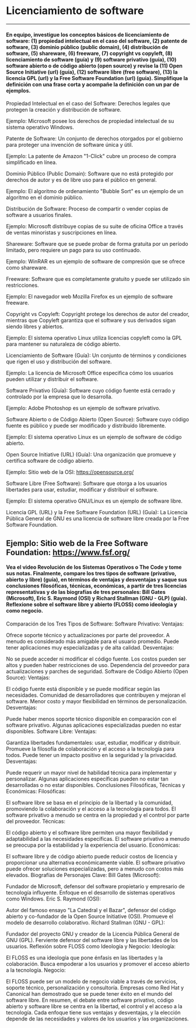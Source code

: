 # Licenciamiento de software
----
#### En equipo, investigue los conceptos básicos de licenciamiento de software: (1) propiedad intelectual en el caso del software, (2) patente de software, (3) dominio público (public domain), (4) distribución de software, (5) shareware, (6) freeware, (7) copyright vs copyleft, (8) licenciamiento de software (guía) y (9) software privativo (guía), (10) software abierto o de código abierto (open source) y revise la (11) Open Source Initiative (url) (guía), (12) software libre (free software), (13) la licencia GPL (url) y la Free Software Foundation (url) (guía). Simplifique la definición con una frase corta y acompañe la definición con un par de ejemplos.

Propiedad Intelectual en el caso del Software: Derechos legales que protegen la creación y distribución de software.

Ejemplo: Microsoft posee los derechos de propiedad intelectual de su sistema operativo Windows.

Patente de Software: Un conjunto de derechos otorgados por el gobierno para proteger una invención de software única y útil.

Ejemplo: La patente de Amazon "1-Click" cubre un proceso de compra simplificado en línea.

Dominio Público (Public Domain): Software que no está protegido por derechos de autor y es de libre uso para el público en general.

Ejemplo: El algoritmo de ordenamiento "Bubble Sort" es un ejemplo de un algoritmo en el dominio público.

Distribución de Software: Proceso de compartir o vender copias de software a usuarios finales.

Ejemplo: Microsoft distribuye copias de su suite de oficina Office a través de ventas minoristas y suscripciones en línea.

Shareware: Software que se puede probar de forma gratuita por un período limitado, pero requiere un pago para su uso continuado.

Ejemplo: WinRAR es un ejemplo de software de compresión que se ofrece como shareware.

Freeware: Software que es completamente gratuito y puede ser utilizado sin restricciones.

Ejemplo: El navegador web Mozilla Firefox es un ejemplo de software freeware.

Copyright vs Copyleft: Copyright protege los derechos de autor del creador, mientras que Copyleft garantiza que el software y sus derivados sigan siendo libres y abiertos.

Ejemplo: El sistema operativo Linux utiliza licencias copyleft como la GPL para mantener su naturaleza de código abierto.

Licenciamiento de Software (Guía): Un conjunto de términos y condiciones que rigen el uso y distribución del software.

Ejemplo: La licencia de Microsoft Office especifica cómo los usuarios pueden utilizar y distribuir el software.

Software Privativo (Guía): Software cuyo código fuente está cerrado y controlado por la empresa que lo desarrolla.

Ejemplo: Adobe Photoshop es un ejemplo de software privativo.

Software Abierto o de Código Abierto (Open Source): Software cuyo código fuente es público y puede ser modificado y distribuido libremente.

Ejemplo: El sistema operativo Linux es un ejemplo de software de código abierto.

Open Source Initiative (URL) (Guía): Una organización que promueve y certifica software de código abierto.

Ejemplo: Sitio web de la OSI: https://opensource.org/

Software Libre (Free Software): Software que otorga a los usuarios libertades para usar, estudiar, modificar y distribuir el software.

Ejemplo: El sistema operativo GNU/Linux es un ejemplo de software libre.

Licencia GPL (URL) y la Free Software Foundation (URL) (Guía): La Licencia Pública General de GNU es una licencia de software libre creada por la Free Software Foundation.

Ejemplo: Sitio web de la Free Software Foundation: https://www.fsf.org/
----
#### Vea el video Revolución de los Sistemas Operativos o The Code y tome sus notas. Finalmente, compare los tres tipos de software (privativo, abierto y libre) (guía), en términos de ventajas y desventajas y saque sus conclusiones filosóficas, técnicas, económicas, a partir de tres licencias representativas y de las biografías de tres personales: Bill Gates (Microsoft), Eric S. Raymond (OSI) y Richard Stallman (GNU - GLP) (guía). Reflexione sobre el software libre y abierto (FLOSS) como ideología y como negocio.

Comparación de los Tres Tipos de Software:
Software Privativo:
Ventajas:

Ofrece soporte técnico y actualizaciones por parte del proveedor.
A menudo es considerado más amigable para el usuario promedio.
Puede tener aplicaciones muy especializadas y de alta calidad.
Desventajas:

No se puede acceder ni modificar el código fuente.
Los costos pueden ser altos y pueden haber restricciones de uso.
Dependencia del proveedor para actualizaciones y parches de seguridad.
Software de Código Abierto (Open Source):
Ventajas:

El código fuente está disponible y se puede modificar según las necesidades.
Comunidad de desarrolladores que contribuyen y mejoran el software.
Menor costo y mayor flexibilidad en términos de personalización.
Desventajas:

Puede haber menos soporte técnico disponible en comparación con el software privativo.
Algunas aplicaciones especializadas pueden no estar disponibles.
Software Libre:
Ventajas:

Garantiza libertades fundamentales: usar, estudiar, modificar y distribuir.
Promueve la filosofía de colaboración y el acceso a la tecnología para todos.
Puede tener un impacto positivo en la seguridad y la privacidad.
Desventajas:

Puede requerir un mayor nivel de habilidad técnica para implementar y personalizar.
Algunas aplicaciones específicas pueden no estar tan desarrolladas o no estar disponibles.
Conclusiones Filosóficas, Técnicas y Económicas:
Filosóficas:

El software libre se basa en el principio de la libertad y la comunidad, promoviendo la colaboración y el acceso a la tecnología para todos.
El software privativo a menudo se centra en la propiedad y el control por parte del proveedor.
Técnicas:

El código abierto y el software libre permiten una mayor flexibilidad y adaptabilidad a las necesidades específicas.
El software privativo a menudo se preocupa por la estabilidad y la experiencia del usuario.
Económicas:

El software libre y de código abierto puede reducir costos de licencia y proporcionar una alternativa económicamente viable.
El software privativo puede ofrecer soluciones especializadas, pero a menudo con costos más elevados.
Biografías de Personajes Clave:
Bill Gates (Microsoft):

Fundador de Microsoft, defensor del software propietario y empresario de tecnología influyente. Enfoque en el desarrollo de sistemas operativos como Windows.
Eric S. Raymond (OSI):

Autor del famoso ensayo "La Catedral y el Bazar", defensor del código abierto y co-fundador de la Open Source Initiative (OSI). Promueve el modelo de desarrollo colaborativo.
Richard Stallman (GNU - GPL):

Fundador del proyecto GNU y creador de la Licencia Pública General de GNU (GPL). Ferviente defensor del software libre y las libertades de los usuarios.
Reflexión sobre FLOSS como Ideología y Negocio:
Ideología:

El FLOSS es una ideología que pone énfasis en las libertades y la colaboración. Busca empoderar a los usuarios y promover el acceso abierto a la tecnología.
Negocio:

El FLOSS puede ser un modelo de negocio viable a través de servicios, soporte técnico, personalización y consultoría.
Empresas como Red Hat y Canonical han demostrado que se puede tener éxito en el mundo del software libre.
En resumen, el debate entre software privativo, código abierto y software libre se centra en la libertad, el control y el acceso a la tecnología. Cada enfoque tiene sus ventajas y desventajas, y la elección depende de las necesidades y valores de los usuarios y las organizaciones.

